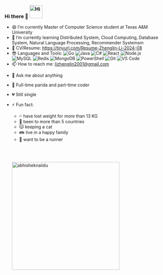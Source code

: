 
### Hi there 👋 <img src="https://emojis.slackmojis.com/emojis/images/1588866973/8934/hellokittydance.gif?1588866973" alt="Hi" width="42" />




- 😄 I’m currently Master of Computer Science student at Texas A&M University
- 🌱 I’m currently learning Distributed System, Cloud Computing, Database System, Natural Language Processing, Recommender Systemsm
- 🥳 CV/Resume: https://tinyurl.com/Resume-Zhenglin-Li-2024-08
- 😎 Languages and Tools: 
![Go](https://img.shields.io/badge/-Go-%23F7DF1C?style=flat&logo=go)
![Java](https://img.shields.io/badge/-Java-orange?style=flat&logo=java)
![C#](https://img.shields.io/badge/-C%23-brightgreen?style=flat&logo=C%23)
![React](https://img.shields.io/badge/-React-%2320232A?logoColor=61DAFB&style=flat&logo=react)
![Node.js](https://img.shields.io/badge/-Node.js-%23579050?style=flat&logo=node.js&logoColor=ffffff)
![MySQL](https://img.shields.io/badge/-MySQL-lightgrey?style=flat&logo=MySQL)
![Redis](https://img.shields.io/badge/-Redis-yellowgreen?style=flat&logo=Redis)
![MongoDB](https://img.shields.io/badge/-MongoDB-red?style=flat&logo=MongoDB)
![PowerShell](https://img.shields.io/badge/-Shell-%2389E051?style=flat&logo=powershell&logoColor=ffffff)
![Git](https://img.shields.io/badge/-Git-%23ED5A47?style=flat&logo=git&logoColor=%23ffffff)
![VS Code](https://img.shields.io/badge/-VSCode-%230066B8?style=flat&logo=visual-studio-code)
- 📫 How to reach me: lizhenglin2001@gmail.com
<!-- - 👊 Pronouns: he/him/his -->
- 💬 Ask me about anything
- 🐼 Full-time panda and part-time coder
- 💔 Still single
- ⚡ Fun fact: 
  - 💦 have lost weight for more than 13 KG
  - 👀 been to more than 5 countries
  - 😽 keeping a cat
  - 👪 live in a happy family
  - 🏃 want to be a runner
  
  \
  \
  \
  <img align="left"  width="350"  src="https://github-readme-stats.vercel.app/api?username=Zhenglin-Li&show_icons=true&theme=gotham" alt="abhisheknaiidu" />
  
<!--  todo: reference to https://raw.githubusercontent.com/Eileen-Yu/Eileen-Yu/main/README.md  -->
  
<!-- ![HTML5](https://img.shields.io/badge/-HTML5-%23E34C26?style=flat&logo=html5&logoColor=ffffff) -->
<!-- ![CSS3](https://img.shields.io/badge/-CSS3-%23197CBE?style=flat&logo=css3) -->
<!-- ![JavaScript](https://img.shields.io/badge/-JavaScript-%23F7DF1C?style=flat&logo=javascript&logoColor=000000&labelColor=%23ECD83E&color=%23ECD83E) -->
<!-- ![WebAssembly](https://img.shields.io/badge/-WebAssembly-654FF0?style=flat&logo=webassembly&logoColor=ffffff) -->
<!-- <a href="https://www.linkedin.com/in/zhenglin-li/">    <img src="https://img.shields.io/badge/-LinkedIn-blue" alt="Zhenglin Li's LinkedIn"/>  </a> -->


[comment]: <> (一段注释)
[comment]: # (一段注释)
[//]: // (一段注释)
[//]: 一段注释

[^_^]: 开心注释

[>_<]:
  抓狂注释

[>_>]: #
  (
    斜眼分段注释
    斜眼分段注释
    被视为Title，所以要用括号或引号框起来
  )
